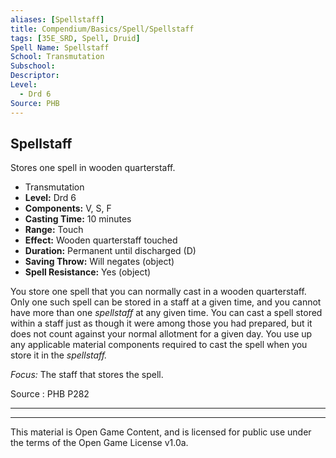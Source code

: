 ```yaml
---
aliases: [Spellstaff]
title: Compendium/Basics/Spell/Spellstaff
tags: [35E_SRD, Spell, Druid]
Spell Name: Spellstaff
School: Transmutation
Subschool: 
Descriptor: 
Level:
  - Drd 6
Source: PHB
---
```



## Spellstaff

Stores one spell in wooden quarterstaff.

*   Transmutation
*   **Level:** Drd 6
*   **Components:** V, S, F
*   **Casting Time:** 10 minutes
*   **Range:** Touch
*   **Effect:** Wooden quarterstaff touched
*   **Duration:** Permanent until discharged (D)
*   **Saving Throw:** Will negates (object)
*   **Spell Resistance:** Yes (object)

<p>You store one spell that you can normally cast in a wooden quarterstaff. Only one such spell can be stored in a staff at a given time, and you cannot have more than one <i>spellstaff</i> at any given time. You can cast a spell stored within a staff just as though it were among those you had prepared, but it does not count against your normal allotment for a given day. You use up any applicable material components required to cast the spell when you store it in the <i>spellstaff.</i></p><p><i>Focus:</i> The staff that stores the spell.</p>

Source : PHB P282

---

---

This material is Open Game Content, and is licensed for public use under
the terms of the Open Game License v1.0a.
